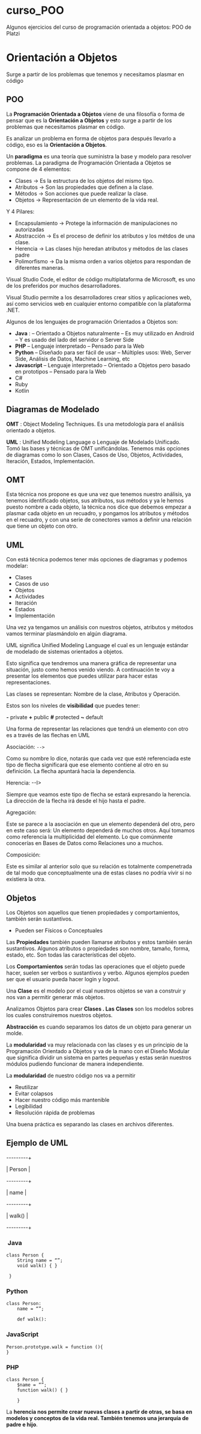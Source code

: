 # curso_POO

Algunos ejercicios del curso de programación orientada a objetos: POO de Platzi

# Orientación a Objetos

 Surge a partir de los problemas que tenemos y necesitamos plasmar en código

## POO

La ****Programación Orientada a Objetos**** viene de una filosofía o forma de pensar que es la **Orientación a Objetos** y esto surge a partir de los problemas que necesitamos plasmar en código.

Es analizar un problema en forma de objetos para después llevarlo a código, eso es la **Orientación a Objetos**.

Un **paradigma** es una teoría que suministra la base y modelo para resolver problemas. La paradigma de Programación Orientada a Objetos se compone de 4 elementos:

* Clases -> Es la estructura de los objetos del mismo tipo.
* Atributos -> Son las propiedades que definen a la clase.
* Métodos -> Son acciones que puede realizar la clase.
* Objetos -> Representación de un elemento de la vida real.

Y 4 Pilares:

* Encapsulamiento -> Protege la información de manipulaciones no autorizadas
* Abstracción -> Es el proceso de definir los atributos y los métdos de una clase.
* Herencia -> Las clases hijo heredan atributos y métodos de las clases padre
* Polimorfismo -> Da la misma orden a varios objetos para respondan de diferentes maneras.

Visual Studio Code, el editor de código multiplataforma de Microsoft, es uno de los preferidos por muchos desarrolladores.

Visual Studio permite a los desarrolladores crear sitios y aplicaciones web, así como servicios web en cualquier entorno compatible con la plataforma .NET.

Algunos de los lenguajes de programación Orientados a Objetos son:

* **Java** :
  – Orientado a Objetos naturalmente
  – Es muy utilizado en Android
  – Y es usado del lado del servidor o Server Side
* **PHP**
  – Lenguaje interpretado
  – Pensado para la Web
* **Python**
  – Diseñado para ser fácil de usar
  – Múltiples usos: Web, Server Side, Análisis de Datos, Machine Learning, etc
* **Javascript**
  – Lenguaje interpretado
  – Orientado a Objetos pero basado en prototipos
  – Pensado para la Web
* C#
* Ruby
* Kotlin

## Diagramas de Modelado

 **OMT** : Object Modeling Techniques. Es una metodología para el análisis orientado a objetos.

**UML** : Unified Modeling Language o Lenguaje de Modelado Unificado. Tomó las bases y técnicas de OMT unificándolas. Tenemos más opciones de diagramas como lo son Clases, Casos de Uso, Objetos, Actividades, Iteración, Estados, Implementación.

## OMT

Esta técnica nos propone es que una vez que tenemos nuestro análisis, ya tenemos identificado objetos, sus atributos, sus métodos y ya le hemos puesto nombre a cada objeto, la técnica nos dice que debemos empezar a plasmar cada objeto en un recuadro, y pongamos los atributos y métodos en el recuadro, y con una serie de conectores vamos a definir una relación que tiene un objeto con otro.

## UML

Con está técnica podemos tener más opciones de diagramas y podemos modelar:

* Clases
* Casos de uso
* Objetos
* Actividades
* Iteración
* Estados
* Implementación

Una vez ya tengamos un análisis con nuestros objetos, atributos y métodos vamos terminar plasmándolo en algún diagrama.

UML significa Unified Modeling Language el cual es un lenguaje estándar de modelado de sistemas orientados a objetos.

Esto significa que tendremos una manera gráfica de representar una situación, justo como hemos venido viendo. A continuación te voy a presentar los elementos que puedes utilizar para hacer estas representaciones.

Las clases se representan: Nombre de la clase, Atributos y Operación.

Estos son los niveles de **visibilidad** que puedes tener:

**-** private
**+** public
**#** protected
**~** default

Una forma de representar las relaciones que tendrá un elemento con otro es a través de las flechas en UML

Asociación: `-->`

Como su nombre lo dice, notarás que cada vez que esté referenciada este tipo de flecha significará que ese elemento contiene al otro en su definición. La flecha apuntará hacia la dependencia.

Herencia: --I>

Siempre que veamos este tipo de flecha se estará expresando la herencia.
La dirección de la flecha irá desde el hijo hasta el padre.

Agregación: 

Este se parece a la asociación en que un elemento dependerá del otro, pero en este caso será: Un elemento dependerá de muchos otros. Aquí tomamos como referencia la multiplicidad del elemento. Lo que comúnmente conocerías en Bases de Datos como Relaciones uno a muchos.

Composición:

Este es similar al anterior solo que su relación es totalmente compenetrada de tal modo que conceptualmente una de estas clases no podría vivir si no existiera la otra.

## Objetos

Los Objetos son aquellos que tienen propiedades y comportamientos, también serán sustantivos.

* Pueden ser Físicos o Conceptuales

Las **Propiedades** también pueden llamarse atributos y estos también serán sustantivos. Algunos atributos o propiedades son nombre, tamaño, forma, estado, etc. Son todas las características del objeto.

Los **Comportamientos** serán todas las operaciones que el objeto puede hacer, suelen ser verbos o sustantivos y verbo. Algunos ejemplos pueden ser que el usuario pueda hacer login y logout.

Una **Clase** es el modelo por el cual nuestros objetos se van a construir y nos van a permitir generar más objetos.

Analizamos Objetos para crear ****Clases** . Las** **Clases** son los modelos sobres los cuales construiremos nuestros objetos.

**Abstracción** es cuando separamos los datos de un objeto para generar un molde.

La **modularidad** va muy relacionada con las clases y es un principio de la Programación Orientado a Objetos y va de la mano con el Diseño Modular que significa dividir un sistema en partes pequeñas y estas serán nuestros módulos pudiendo funcionar de manera independiente.

La **modularidad** de nuestro código nos va a permitir

* Reutilizar
* Evitar colapsos
* Hacer nuestro código más mantenible
* Legibilidad
* Resolución rápida de problemas

Una buena práctica es separando las clases en archivos diferentes.

## Ejemplo de UML

---------+

| Person |

---------+

| name  |

---------+

| walk()  |

---------+

###  Java

```
class Person {
	String name = “”;
	void walk() { }

 }
```

### Python

```
class Person:
	name = “”;

    def walk():
```

### JavaScript

```
Person.prototype.walk = function (){
}
```

### PHP

```
class Person {
	$name = “”;
	function walk() { }

    }
```

La ****herencia** nos permite crear nuevas clases a partir de otras, se basa en modelos y conceptos de la vida real. También tenemos una jerarquía de** **padre e hijo**.
